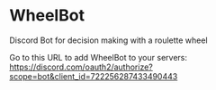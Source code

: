 # WheelBot
Discord Bot for decision making with a roulette wheel

Go to this URL to add WheelBot to your servers:
https://discord.com/oauth2/authorize?scope=bot&client_id=722256287433490443
